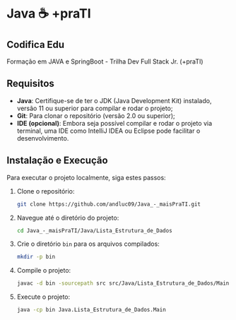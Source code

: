 # Java ☕ +praTI

## Codifica Edu

Formação em JAVA e SpringBoot - Trilha Dev Full Stack Jr. (+praTI)

## Requisitos

- **Java**: Certifique-se de ter o JDK (Java Development Kit) instalado, versão 11 ou superior para compilar e rodar o projeto;
- **Git**: Para clonar o repositório (versão 2.0 ou superior);
- **IDE (opcional)**: Embora seja possível compilar e rodar o projeto via terminal, uma IDE como IntelliJ IDEA ou Eclipse pode facilitar o desenvolvimento.

## Instalação e Execução

Para executar o projeto localmente, siga estes passos:

1. Clone o repositório:

    ```bash
    git clone https://github.com/andluc09/Java_-_maisPraTI.git
    ```

2. Navegue até o diretório do projeto:

    ```bash
    cd Java_-_maisPraTI/Java/Lista_Estrutura_de_Dados
    ```

3. Crie o diretório `bin` para os arquivos compilados:

    ```bash
    mkdir -p bin
    ```

4. Compile o projeto:

    ```bash
    javac -d bin -sourcepath src src/Java/Lista_Estrutura_de_Dados/Main.java
    ```

5. Execute o projeto:

    ```bash
    java -cp bin Java.Lista_Estrutura_de_Dados.Main
    ```


